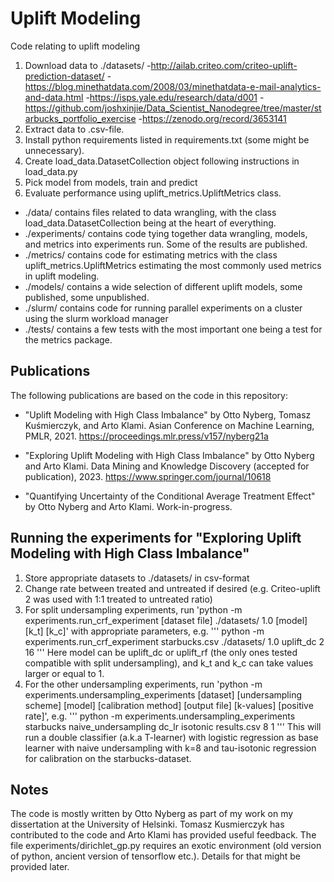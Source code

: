 # Uplift Modeling
Code relating to uplift modeling

1. Download data to ./datasets/
-http://ailab.criteo.com/criteo-uplift-prediction-dataset/
-https://blog.minethatdata.com/2008/03/minethatdata-e-mail-analytics-and-data.html
-https://isps.yale.edu/research/data/d001
-https://github.com/joshxinjie/Data_Scientist_Nanodegree/tree/master/starbucks_portfolio_exercise
-https://zenodo.org/record/3653141
2. Extract data to .csv-file.
3. Install python requirements listed in requirements.txt (some might be unnecessary).
4. Create load_data.DatasetCollection object following instructions in load_data.py
5. Pick model from models, train and predict
6. Evaluate performance using uplift_metrics.UpliftMetrics class.

* ./data/ contains files related to data wrangling, with the class load_data.DatasetCollection being at the heart of everything.
* ./experiments/ contains code tying together data wrangling, models, and metrics into experiments run. Some of the results are published.
* ./metrics/ contains code for estimating metrics with the class uplift_metrics.UpliftMetrics estimating the most commonly used metrics in uplift modeling.
* ./models/ contains a wide selection of different uplift models, some published, some unpublished.
* ./slurm/ contains code for running parallel experiments on a cluster using the slurm workload manager
* ./tests/ contains a few tests with the most important one being a test for the metrics package.


## Publications
The following publications are based on the code in this repository:

* "Uplift Modeling with High Class Imbalance" by Otto Nyberg, Tomasz Kuśmierczyk, and Arto Klami. Asian Conference on Machine Learning, PMLR, 2021.
https://proceedings.mlr.press/v157/nyberg21a

* "Exploring Uplift Modeling with High Class Imbalance" by Otto Nyberg and Arto Klami. Data Mining and Knowledge Discovery (accepted for publication), 2023.
https://www.springer.com/journal/10618

* "Quantifying Uncertainty of the Conditional Average Treatment Effect" by Otto Nyberg and Arto Klami. Work-in-progress.


## Running the experiments for "Exploring Uplift Modeling with High Class Imbalance"
1. Store appropriate datasets to ./datasets/ in csv-format
2. Change rate between treated and untreated if desired (e.g. Criteo-uplift 2 was used with 1:1 treated to untreated ratio)
3. For split undersampling experiments, run 'python -m experiments.run_crf_experiment [dataset file] ./datasets/ 1.0 [model] [k_t] [k_c]'
with appropriate parameters, e.g. 
'''
python -m experiments.run_crf_experiment starbucks.csv ./datasets/ 1.0 uplift_dc 2 16
'''
Here model can be uplift_dc or uplift_rf (the only ones tested compatible with split undersampling), and k_t and k_c can take values larger or equal to 1. 
4. For the other undersampling experiments, run 'python -m experiments.undersampling_experiments [dataset] [undersampling scheme] [model] [calibration method] [output file] [k-values] [positive rate]', e.g. 
'''
python -m experiments.undersampling_experiments starbucks naive_undersampling dc_lr isotonic results.csv 8 1
'''
This will run a double classifier (a.k.a T-learner) with logistic regression as base learner with naive undersampling with k=8 and tau-isotonic regression for calibration on the starbucks-dataset.


## Notes
The code is mostly written by Otto Nyberg as part of my work on my dissertation at the University of Helsinki.
Tomasz Kusmierczyk has contributed to the code and Arto Klami has provided useful feedback.
The file experiments/dirichlet_gp.py requires an exotic environment (old version of python, ancient version of tensorflow etc.). Details for that might be provided later.
